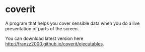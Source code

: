 # coverit

A program that helps you cover sensible data when you do a live presentation of parts of the screen.

You can download latest version here http://franzz2000.github.io/coverit/ejecutables.
